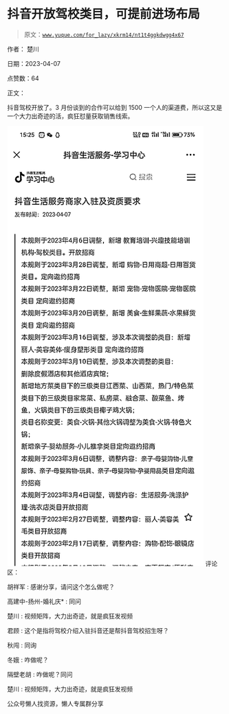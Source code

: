 # 抖音开放驾校类目，可提前进场布局

> 原文：[`www.yuque.com/for_lazy/xkrm14/nt1t4ggkdwgg4x67`](https://www.yuque.com/for_lazy/xkrm14/nt1t4ggkdwgg4x67)



作者： 楚川



日期：2023-04-07



点赞数：64



正文：



抖音驾校开放了。3 月份谈到的合作可以给到 1500 一个人的渠道费，所以这又是一个大力出奇迹的活，疯狂怼量获取销售线索。



![](img/dced31e215bea9787d8c6d7c74793ca7.png)  <ne-p id="u75f4b3b2" data-lake-id="u75f4b3b2">评论区：



胡祥军 : 感谢分享，请问这个怎么做呢？



高建中-扬州-婚礼庆* : 同问



楚川 : 视频矩阵，大力出奇迹，就是疯狂发视频



君顾 : 这个是指将驾校介绍入驻抖音还是帮抖音驾校招生呀？



秋闯 : 同询



冬娥 : 咋做呢？



隔壁老胡 : 咋做呢？同问



楚川 : 视频矩阵，大力出奇迹，就是疯狂发视频



公众号懒人找资源，懒人专属群分享

</ne-p>